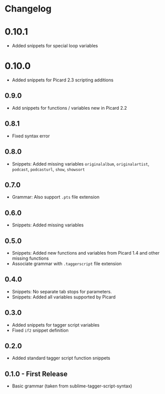 # Changelog

# 0.10.1
* Added snippets for special loop variables

# 0.10.0
* Added snippets for Picard 2.3 scripting additions

## 0.9.0
* Add snippets for functions / variables new in Picard 2.2

## 0.8.1
* Fixed syntax error

## 0.8.0
* Snippets: Added missing variables `originalalbum`, `originalartist`,
            `podcast`, `podcasturl`, `show`, `showsort`

## 0.7.0
* Grammar: Also support `.pts` file extension

## 0.6.0
* Snippets: Added missing variables

## 0.5.0
* Snippets: Added new functions and variables from Picard 1.4 and other
            missing functions
* Associate grammar with `.taggerscript` file extension

## 0.4.0
* Snippets: No separate tab stops for parameters.
* Snippets: Added all variables supported by Picard

## 0.3.0
* Added snippets for tagger script variables
* Fixed `if2` snippet definition

## 0.2.0
* Added standard tagger script function snippets

## 0.1.0 - First Release
* Basic grammar (taken from sublime-tagger-script-syntax)

